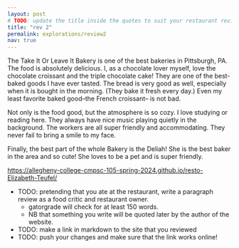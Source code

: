 ```yaml
---
layout: post
# TODO: update the title inside the quotes to suit your restaurant review needs
title: "rev 2"
permalink: explorations/review2
nav: true
---
```


The Take It Or Leave It Bakery is one of the best bakeries in Pittsburgh, PA. 
The food is absolutely delicious. I, as a chocolate lover myself, love the chocolate
 croissant and the triple chocolate cake! They are one of the best-baked goods
  I have ever tasted. The bread is very good as well, especially when it is
   bought in the morning. (They bake it fresh every day.) Even my least favorite 
   baked good–the French croissant– is not bad. 

Not only is the food good, but the atmosphere is so cozy. I love studying or
 reading here. They always have nice music playing quietly in the background. 
 The workers are all super friendly and accommodating. They never fail to bring 
 a smile to my face.

Finally, the best part of the whole Bakery is the Deliah! She is the best baker
 in the area and so cute! She loves to be a pet and is super friendly.


https://allegheny-college-cmpsc-105-spring-2024.github.io/resto-Elizabeth-Teufel/

- TODO: pretending that you ate at the restaurant, write a
  paragraph review as a food critic and restaurant owner.
  - gatorgrade will check for at least 150 words.
  - NB that something you write will be quoted later by the author
  of the website.
- TODO: make a link in markdown to the site that you reviewed
- TODO: push your changes and make sure that the link works online!
